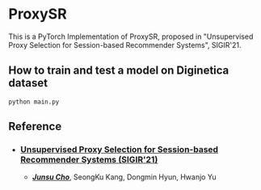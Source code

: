 ProxySR
=============

This is a PyTorch Implementation of ProxySR, proposed in "Unsupervised Proxy Selection for Session-based Recommender Systems", SIGIR'21.

## How to train and test a model on Diginetica dataset
    python main.py

## Reference
* ### [Unsupervised Proxy Selection for Session-based Recommender Systems (SIGIR'21)](#)
  * [***Junsu Cho***](https://junsu-cho.github.io), SeongKu Kang, Dongmin Hyun, Hwanjo Yu

